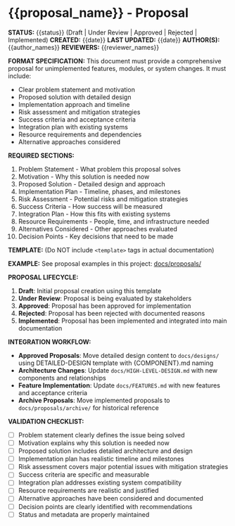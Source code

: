 # {{proposal_name}} - Proposal

**STATUS:** {{status}} (Draft | Under Review | Approved | Rejected | Implemented)
**CREATED:** {{date}}
**LAST UPDATED:** {{date}}
**AUTHOR(S):** {{author_names}}
**REVIEWERS:** {{reviewer_names}}

**FORMAT SPECIFICATION:** This document must provide a comprehensive proposal for unimplemented features, modules, or system changes. It must include:
- Clear problem statement and motivation
- Proposed solution with detailed design
- Implementation approach and timeline
- Risk assessment and mitigation strategies
- Success criteria and acceptance criteria
- Integration plan with existing systems
- Resource requirements and dependencies
- Alternative approaches considered

**REQUIRED SECTIONS:**
1. Problem Statement - What problem this proposal solves
2. Motivation - Why this solution is needed now
3. Proposed Solution - Detailed design and approach
4. Implementation Plan - Timeline, phases, and milestones
5. Risk Assessment - Potential risks and mitigation strategies
6. Success Criteria - How success will be measured
7. Integration Plan - How this fits with existing systems
8. Resource Requirements - People, time, and infrastructure needed
9. Alternatives Considered - Other approaches evaluated
10. Decision Points - Key decisions that need to be made

**TEMPLATE:** (Do NOT include `<template>` tags in actual documentation)
<template>
# {{proposal_name}} - Proposal

**STATUS:** {{status}}
**CREATED:** {{creation_date}}
**LAST UPDATED:** {{last_updated}}
**AUTHOR(S):** {{author_names}}
**REVIEWERS:** {{reviewer_names}}

## Problem Statement

{{problem_description}}

### Current State
{{current_state_description}}

### Pain Points
- {{pain_point_1}}
- {{pain_point_2}}
- {{pain_point_3}}

## Motivation

{{motivation_description}}

### Business Value
- {{business_value_1}}
- {{business_value_2}}
- {{business_value_3}}

### Technical Benefits
- {{technical_benefit_1}}
- {{technical_benefit_2}}
- {{technical_benefit_3}}

### User Impact
{{user_impact_description}}

## Proposed Solution

### Overview
{{solution_overview}}

### Architecture
```mermaid
{{architecture_diagram}}
```

### Key Components
#### {{component_name}}
- **Purpose**: {{component_purpose}}
- **Responsibilities**: {{component_responsibilities}}
- **Interface**: {{component_interface}}

#### {{component_name}}
- **Purpose**: {{component_purpose}}
- **Responsibilities**: {{component_responsibilities}}
- **Interface**: {{component_interface}}

### Data Flow
```mermaid
{{data_flow_diagram}}
```

{{data_flow_description}}

### API Design
```{{language}}
{{api_specification}}
```

### Configuration
```{{format}}
{{configuration_schema}}
```

## Implementation Plan

### Phase 1: {{phase_name}} ({{timeline}})
- {{milestone_1}}
- {{milestone_2}}
- {{milestone_3}}

### Phase 2: {{phase_name}} ({{timeline}})
- {{milestone_1}}
- {{milestone_2}}
- {{milestone_3}}

### Phase 3: {{phase_name}} ({{timeline}})
- {{milestone_1}}
- {{milestone_2}}
- {{milestone_3}}

### Dependencies
- **{{dependency_name}}**: {{dependency_description}}
- **{{dependency_name}}**: {{dependency_description}}

### Deliverables
- {{deliverable_1}}
- {{deliverable_2}}
- {{deliverable_3}}

## Risk Assessment

### High Risk
- **{{risk_name}}**: {{risk_description}}
  - **Probability**: {{probability}}
  - **Impact**: {{impact}}
  - **Mitigation**: {{mitigation_strategy}}

### Medium Risk
- **{{risk_name}}**: {{risk_description}}
  - **Probability**: {{probability}}
  - **Impact**: {{impact}}
  - **Mitigation**: {{mitigation_strategy}}

### Low Risk
- **{{risk_name}}**: {{risk_description}}
  - **Probability**: {{probability}}
  - **Impact**: {{impact}}
  - **Mitigation**: {{mitigation_strategy}}

## Success Criteria

### Functional Requirements
- {{functional_requirement_1}}
- {{functional_requirement_2}}
- {{functional_requirement_3}}

### Non-Functional Requirements
- **Performance**: {{performance_criteria}}
- **Scalability**: {{scalability_criteria}}
- **Reliability**: {{reliability_criteria}}
- **Security**: {{security_criteria}}

### Acceptance Criteria
- {{acceptance_criteria_1}}
- {{acceptance_criteria_2}}
- {{acceptance_criteria_3}}

### Key Performance Indicators (KPIs)
- {{kpi_1}}: {{target_value}}
- {{kpi_2}}: {{target_value}}
- {{kpi_3}}: {{target_value}}

## Integration Plan

### Existing System Integration
{{integration_description}}

### Migration Strategy
{{migration_strategy}}

### Rollback Plan
{{rollback_plan}}

### Testing Strategy
- **Unit Testing**: {{unit_testing_approach}}
- **Integration Testing**: {{integration_testing_approach}}
- **Performance Testing**: {{performance_testing_approach}}
- **User Acceptance Testing**: {{uat_approach}}

## Resource Requirements

### Team Structure
- **{{role_name}}**: {{role_description}} ({{time_commitment}})
- **{{role_name}}**: {{role_description}} ({{time_commitment}})
- **{{role_name}}**: {{role_description}} ({{time_commitment}})

### Infrastructure
- {{infrastructure_requirement_1}}
- {{infrastructure_requirement_2}}
- {{infrastructure_requirement_3}}

### Budget Estimate
- **Development**: {{development_cost}}
- **Infrastructure**: {{infrastructure_cost}}
- **Maintenance**: {{maintenance_cost}}
- **Total**: {{total_cost}}

### Timeline
- **Total Duration**: {{total_duration}}
- **Start Date**: {{start_date}}
- **Target Completion**: {{completion_date}}

## Alternatives Considered

### Alternative 1: {{alternative_name}}
- **Description**: {{alternative_description}}
- **Pros**: {{alternative_pros}}
- **Cons**: {{alternative_cons}}
- **Why Not Chosen**: {{rejection_reason}}

### Alternative 2: {{alternative_name}}
- **Description**: {{alternative_description}}
- **Pros**: {{alternative_pros}}
- **Cons**: {{alternative_cons}}
- **Why Not Chosen**: {{rejection_reason}}

### Do Nothing
- **Impact**: {{do_nothing_impact}}
- **Cost**: {{do_nothing_cost}}
- **Why Not Acceptable**: {{do_nothing_rejection}}

## Decision Points

### Technical Decisions
- **{{decision_name}}**: {{decision_description}}
  - **Options**: {{decision_options}}
  - **Recommendation**: {{recommendation}}
  - **Rationale**: {{decision_rationale}}

### Business Decisions
- **{{decision_name}}**: {{decision_description}}
  - **Options**: {{decision_options}}
  - **Recommendation**: {{recommendation}}
  - **Rationale**: {{decision_rationale}}

## Next Steps

### Immediate Actions
- [ ] {{action_item_1}}
- [ ] {{action_item_2}}
- [ ] {{action_item_3}}

### Review Process
- {{review_step_1}}
- {{review_step_2}}
- {{review_step_3}}

### Approval Requirements
- {{approval_requirement_1}}
- {{approval_requirement_2}}
- {{approval_requirement_3}}

## Appendices

### Appendix A: {{appendix_title}}
{{appendix_content}}

### Appendix B: {{appendix_title}}
{{appendix_content}}
</template>

**EXAMPLE:** See proposal examples in this project: [docs/proposals/]({{DDD_REMOTE_BASE}}/docs/proposals/)

**PROPOSAL LIFECYCLE:**
1. **Draft**: Initial proposal creation using this template
2. **Under Review**: Proposal is being evaluated by stakeholders
3. **Approved**: Proposal has been approved for implementation
4. **Rejected**: Proposal has been rejected with documented reasons
5. **Implemented**: Proposal has been implemented and integrated into main documentation

**INTEGRATION WORKFLOW:**
- **Approved Proposals**: Move detailed design content to `docs/designs/` using DETAILED-DESIGN template with {COMPONENT}.md naming
- **Architecture Changes**: Update `docs/HIGH-LEVEL-DESIGN.md` with new components and relationships
- **Feature Implementation**: Update `docs/FEATURES.md` with new features and acceptance criteria
- **Archive Proposals**: Move implemented proposals to `docs/proposals/archive/` for historical reference

**VALIDATION CHECKLIST:**
- [ ] Problem statement clearly defines the issue being solved
- [ ] Motivation explains why this solution is needed now
- [ ] Proposed solution includes detailed architecture and design
- [ ] Implementation plan has realistic timeline and milestones
- [ ] Risk assessment covers major potential issues with mitigation strategies
- [ ] Success criteria are specific and measurable
- [ ] Integration plan addresses existing system compatibility
- [ ] Resource requirements are realistic and justified
- [ ] Alternative approaches have been considered and documented
- [ ] Decision points are clearly identified with recommendations
- [ ] Status and metadata are properly maintained
